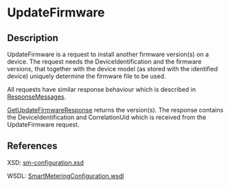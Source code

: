 <!--
SPDX-FileCopyrightText: Contributors to the GXF project

SPDX-License-Identifier: Apache-2.0
-->

# UpdateFirmware

## Description

UpdateFirmware is a request to install another firmware version\(s\) on a device. The request needs the DeviceIdentification and the firmware versions, that together with the device model \(as stored with the identified device\) uniquely determine the firmware file to be used.

All requests have similar response behaviour which is described in [ResponseMessages](../../responsemessages.md).

[GetUpdateFirmwareResponse](getupdatefirmwareresponse.md) returns the version\(s\). The response contains the DeviceIdentification and CorrelationUid which is received from the UpdateFirmware request.

## References

XSD: [sm-configuration.xsd](https://github.com/OSGP/open-smart-grid-platform/blob/development/osgp/shared/osgp-ws-smartmetering/src/main/resources/schemas/sm-configuration.xsd)

WSDL: [SmartMeteringConfiguration.wsdl](https://github.com/OSGP/open-smart-grid-platform/blob/development/osgp/shared/osgp-ws-smartmetering/src/main/resources/SmartMeteringConfiguration.wsdl)


